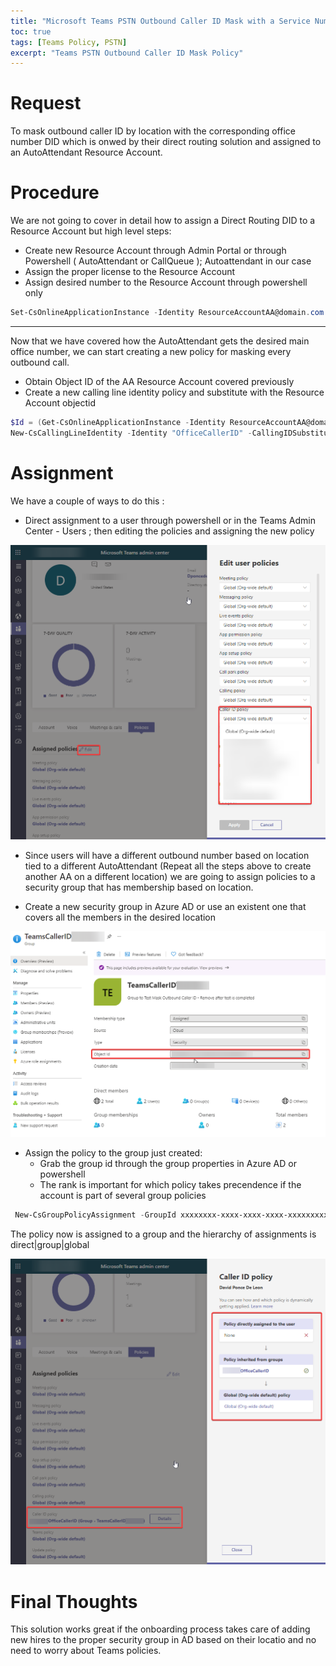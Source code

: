 ```yaml
---
title: "Microsoft Teams PSTN Outbound Caller ID Mask with a Service Number or Resource Account Number ( Direct Routing DID )"
toc: true
tags: [Teams Policy, PSTN]
excerpt: "Teams PSTN Outbound Caller ID Mask Policy"
---
```


# Request

To mask outbound caller ID by location with the corresponding office number DID which is onwed by their direct routing solution and assigned to an AutoAttendant Resource Account.

# Procedure

We are not going to cover in detail how to assign a Direct Routing DID to a Resource Account but high level steps:

- Create new Resource Account through Admin Portal or through Powershell ( AutoAttendant or CallQueue ); Autoattendant in our case
- Assign the proper license to the Resource Account
- Assign desired number to the Resource Account through powershell only


```powershell
Set-CsOnlineApplicationInstance -Identity ResourceAccountAA@domain.com -OnpremPhoneNumber +1(XXX)XXX-XXXX
```

---

Now that we have covered how the AutoAttendant gets the desired main office number, we can start creating a new policy for masking every outbound call.

- Obtain Object ID of the AA Resource Account covered previously
- Create a new calling line identity policy and substitute with the Resource Account objectid

```powershell
$Id = (Get-CsOnlineApplicationInstance -Identity ResourceAccountAA@domain.com).objectid
New-CsCallingLineIdentity -Identity "OfficeCallerID" -CallingIDSubstitute Resource -EnableUserOverride $false -ResourceAccount $Id -companyname "Company Name"
```

# Assignment

We have a couple of ways to do this :

- Direct assignment to a user through powershell or in the Teams Admin Center - Users ; then editing the policies and assigning the new policy

![](../assets/images/CallerIDPolicyDirect.png)

- Since users will have a different outbound number based on location tied to a different AutoAttendant (Repeat all the steps above to create another AA on a different location) we are going to assign policies to a security group that has membership based on location.

- Create a new security group in Azure AD or use an existent one that covers all the members in the desired location

![](../assets/images/AzureTeamsCallerID.png)

- Assign the policy to the group just created:
  - Grab the group id through the group properties in Azure AD or powershell
  - The rank is important for which policy takes precendence if the account is part of several group policies

```powershell
 New-CsGroupPolicyAssignment -GroupId xxxxxxxx-xxxx-xxxx-xxxx-xxxxxxxxxxxx -PolicyType CallingLineIdentity -PolicyName "OfficeCallerID" -rank 1
```
The policy now is assigned to a group and the hierarchy of assignments is direct|group|global

![](../assets/images/CallerIDPolicyGroup.png)

# Final Thoughts

This solution works great if the onboarding process takes care of adding new hires to the proper security group in AD based on their locatio and no need to worry about Teams policies.